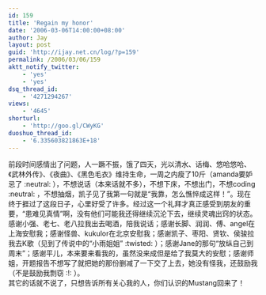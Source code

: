 ```yaml
---
id: 159
title: 'Regain my honor'
date: '2006-03-06T14:00:00+08:00'
author: Jay
layout: post
guid: 'http://ijay.net.cn/log/?p=159'
permalink: /2006/03/06/159
aktt_notify_twitter:
    - 'yes'
    - 'yes'
dsq_thread_id:
    - '4271294267'
views:
    - '4645'
shorturl:
    - 'http://goo.gl/CWyKG'
duoshuo_thread_id:
    - '6.335603821863E+18'
---
```


<div>前段时间感情出了问题，人一蹶不振，饿了四天，光以清水、话梅、悠哈悠哈、《武林外传》、《夜曲》、《黑色毛衣》维持生命，一周之内瘦了10斤（amanda要妒忌了 :neutral: ），不想说话（本来话就不多），不想下床，不想出门，不想coding :neutral: ，不想抽烟，凯子见了我第一句就是“我靠，怎么憔悴成这样！”。现在终于捱过了这段日子，心里好受了许多。经过这一个礼拜才真正感受到朋友的重要，“患难见真情”啊，没有他们可能我还得继续沉沦下去，继续灵魂出窍的状态。</div>
<div></div>
<div>感谢小强、老七、老八拉我出去喝酒，陪我说话；感谢长脚、润润、傅、angel在上海安慰我；感谢怪兽、kukulor在北京安慰我；感谢凯子、枣阳、贤钦、侯骏拉我去K歌（见到了传说中的“小雨姐姐” :twisted: ）；感谢Jane的那句“放纵自己到周末”；感谢平儿，本来要来看我的，虽然没来成但是给了我莫大的安慰；感谢师姐，开题报告不想写了就把她的那份删减了一下交了上去，她没有怪我，还鼓励我（不是鼓励我剽窃 :!: ）。</div>
<div></div>
<div>其它的话就不说了，只想告诉所有关心我的人，你们认识的Mustang回来了！</div>